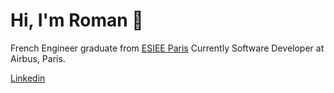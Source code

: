 # Hi, I'm Roman 👋

French Engineer graduate from [ESIEE Paris](https://www.esiee.fr/)
Currently Software Developer at Airbus, Paris.

[Linkedin](https://www.linkedin.com/in/roman-bessouat-03a15618b/)
